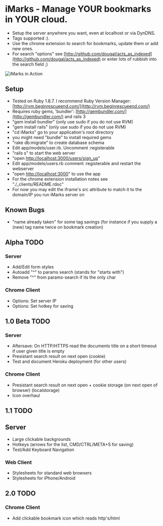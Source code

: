 # iMarks - Manage YOUR bookmarks in YOUR cloud.

* Setup the server anywhere you want, even at localhost or via DynDNS.
* Tags supported :).
* Use the chrome extension to search for bookmarks, update them or add new ones.
* For search "options" see [http://github.com/dougal/acts_as_indexed](http://github.com/dougal/acts_as_indexed) or enter lots of rubbish into the search field ;)



![iMarks in Action](http://img340.imageshack.us/img340/3368/imarks.jpg)



## Setup

* Tested on Ruby 1.8.7. I recommend Ruby Version Manager: [http://rvm.beginrescueend.com/](http://rvm.beginrescueend.com/)
* Requires ruby gems, 'bundler': [http://gembundler.com/](http://gembundler.com/) and rails 3
* "gem install bundler" (only use sudo if you do not use RVM)
* "gem install rails" (only use sudo if you do not use RVM)
* "cd iMarks" go to your application's root directory
* you might need "bundle" to install required gems
* "rake db:migrate" to create database schema
* Edit app/models/user.rb. Uncomment :registerable
* "rails s" to start the web server
* "open [http://localhost:3000/users/sign_up](http://localhost:3000/users/sign_up)" 
* Edit app/models/users.rb comment :registerable and restart the webserver 
* "open [http://localhost:3000](http://localhost:3000)" to use the app
* For the chrome extension installation notes see "./_clients/README.rdoc"
* For now you may edit the iframe's src attribute to match it to the domain/IP you run iMarks server on



## Known Bugs

* "name already taken" for some tag savings (for instance if you supply a (new) tag name twice on bookmark creation)



## Alpha TODO


### Server

* Add/Edit form styles
* Autoadd "^" to params search (stands for "starts with")
* Remove "^" from params-search if its the only char


### Chrome Client

* Options: Set server IP
* Options: Set hotkey for saving



## 1.0 Beta TODO 


### Server

* Aftersave: On HTTP/HTTPS read the documents title on a short timeout if user given title is empty
* Presistant search result on next open (cookie)
* Test and document Heroku deployment (for other users)


### Chrome Client

* Presistant search result on next open + cookie storage (on next open of browser) (localstorage)
* Icon overhaul



## 1.1 TODO


## Server

* Large clickable backgrounds
* Hotkeys (arrows for the list, CMD/CTRL/META+S for saving)
* Test/Add Keyboard Navigation


### Web Client

* Stylesheets for standard web browsers
* Stylesheets for iPhone/Android



## 2.0 TODO


### Chrome Client

* Add clickable bookmark icon which reads http's/html <title> and applys this (optional) title to the bookmark. Copy chromes bookmark icon funcionality, add tags field.
* Option: disable Chromes internal bookmark star
* Autocompletion for tags
* Change icon depending on if the server is reachable
* Tags: Max 50 per Bookmark 
* Tags: Case in-sensitive "find", case sensitive create/update (e.g. "overwrite")


### Server

* Tags: Plural/singluar in-sensitive "find", update to whatever is specified


## 3.0 TODO


### Safari Client

* :-)


### Firefox Client

* :-)



## Future thoughts and ideas?!

* Add optional description field
* AJAX navigation
* Tags: Manage tags - rename tags, merge togather tags
* Categorisation
  * Bookmark referencing bookmarks (like Also see: and Similiar:) (Bookmark HABTM Bookmark)
  * Bookmark categories/collections (Like Tags)
  * Tags: Inverted Search - Tag as the main model, Bookmarks as dependencies
  * Tags as a tree: http://www.example.com /w tags: Example, Dummy and http://127.0.0.1 /w tags: Dummy, Localhost (also see acts_as_nested_set)
  * Advanced search by filtering tag tree - Closed:

	[+] Dummy
	[+] Example
	[+] Localhost
	
  * Advanced search by filtering tag tree - Fully expanded:
	
	[-] Dummy
	     - http://www.example.com
	     - http://127.0.0.1
	    [-] Example
	         - http://www.example.com
	    [-] Localhost
	         - http://127.0.0.1
	[-] Example
	     - http://www.example.com
	    [-] Dummy
	         - http://www.example.com
	[-] Localhost
	     - http://127.0.0.1
	    [-] Dummy
	        - http://127.0.0.1




# License

* iMarks is licensed under a Creative Commons Attribution-NonCommercial-ShareAlike 3.0 Unported License. See: [http://creativecommons.org/licenses/by-nc-sa/3.0/](http://creativecommons.org/licenses/by-nc-sa/3.0/)
* Permissions beyond the scope of this license may be available at [http://github.com/ionas](http://github.com/ionas).
* iMarks License might change to something like GPL3 or like GPL3 with a non military clause (GPL incompatible), not sure yet.
* Contains source code which is licensed under multiple open source licenses like MIT/BSD/GPL.